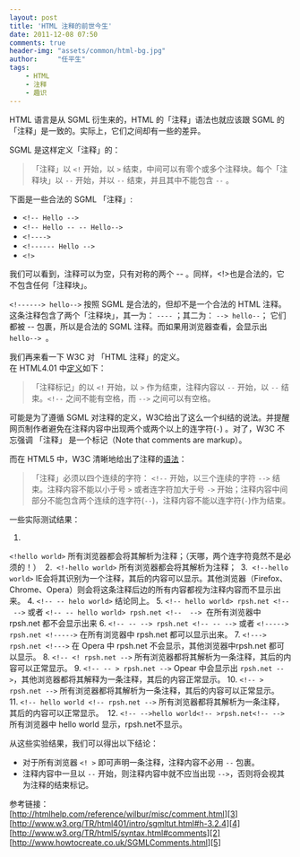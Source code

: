 ```yaml
---
layout: post
title: 'HTML 注释的前世今生'
date: 2011-12-08 07:50
comments: true
header-img: "assets/common/html-bg.jpg"
author:     "任平生"
tags:
    - HTML
    - 注释
    - 趣识
---
```



HTML 语言是从 SGML 衍生来的，HTML 的「注释」语法也就应该跟 SGML 的「注释」是一致的。实际上，它们之间却有一些的差异。  
  
SGML 是这样定义「注释」的：  

> 「注释」以 `<!` 开始，以 `>` 结束，中间可以有零个或多个注释块。每个「注释块」以 `--` 开始，并以 `--` 结束，并且其中不能包含 `--` 
> 。

  
下面是一些合法的 SGML 「注释」:  

* `<!-- Hello -->`
* `<!-- Hello -- -- Hello-->`
* `<!---->`
* `<!------ Hello -->`
* `<!>`

我们可以看到，注释可以为空，只有对称的两个 -- 。同样，<!>也是合法的，它不包含任何「注释块」。  
  
`<!------> hello-->` 按照 SGML 是合法的，但却不是一个合法的 HTML 注释。这条注释包含了两个「注释块」，其一为： `----` ；其二为： `--> hello--`； 它们都被 -- 包裹，所以是合法的 SGML 注释。而如果用浏览器查看，会显示出 `hello--> `。  
  
  
我们再来看一下 W3C 对 「HTML 注释」的定义。  
在 HTML4.01 中[定义][1]如下：  

> 「注释标记」的以 `<!` 开始，以 `>` 作为结束，注释内容以 `--` 开始，以 `--` 结束。`<!--` 之间不能有空格，而 `-->` 
> 之间可以有空格。

可能是为了遵循 SGML 对注释的定义，W3C给出了这么一个纠结的说法。并提醒网页制作者避免在注释内容中出现两个或两个以上的连字符(`-`) 。对了，W3C 不忘强调 「注释」 是一个标记（Note that comments are markup）。  
  
而在 HTML5 中，W3C 清晰地给出了注释的[语法][2]：  

> 「注释」必须以四个连续的字符： `<!--` 开始，以三个连续的字符 `-->` 结束。注释内容不能以小于号 `>` 或者连字符加大于号 `->` 开始；注释内容中间部分不能包含两个连续的连字符(`--`)，注释内容不能以连字符(`-`)作为结束。 


  
一些实际测试结果：  

1.   
`<!hello world>` 所有浏览器都会将其解析为注释；（天哪，两个连字符竟然不是必须的！） 
2.  `<!-hello world>` 所有浏览器都会将其解析为注释； 
3.  `<!--hello world>` IE会将其识别为一个注释，其后的内容可以显示。其他浏览器（Firefox、Chrome、Opera）则会将这条注释后边的所有内容都视为注释内容而不显示出来。
4. `<!-- -- helo world>` 结论同上。
5. `<!-- hello world> rpsh.net <!--  -->` 或者 `<!-- -- hello world> rpsh.net <!--  -->`  在所有浏览器中 rpsh.net 都不会显示出来
6. `<!-- -- --> rpsh.net <!-- -- -->` 或者 `<!-----> rpsh.net <!----->` 在所有浏览器中 rpsh.net 都可以显示出来。
7. `<!---> rpsh.net <!--->` 在 Opera 中 rpsh.net 不会显示，其他浏览器中rpsh.net 都可以显示。
8. `<!-- <! rpsh.net -->` 所有浏览器都将其解析为一条注释，其后的内容可以正常显示。
9. `<!-- -- > rpsh.net -->` Opear 中会显示出 `rpsh.net -->`，其他浏览器都将其解释为一条注释，其后的内容正常显示。
10. `<!-- > rpsh.net -->` 所有浏览器都将其解析为一条注释，其后的内容可以正常显示。 
11. `<!-- hello world <!-- rpsh.net -->` 所有浏览器都将其解析为一条注释，其后的内容可以正常显示。 
12. `<!-- -->hello world<!-- >rpsh.net<!-- -->` 所有浏览器中 hello world 显示，rpsh.net不显示。

从这些实验结果，我们可以得出以下结论：  
  

* 对于所有浏览器 `<! >` 即可声明一条注释，注释内容不必用 `--` 包裹。
* 注释内容中一旦以 `--` 开始，则注释内容中就不应当出现 `-->`，否则将会视其为注释的结束标记。

  
  
  
  
参考链接：  
[http://htmlhelp.com/reference/wilbur/misc/comment.html][3]  
[http://www.w3.org/TR/html401/intro/sgmltut.html#h-3.2.4][4]  
[http://www.w3.org/TR/html5/syntax.html#comments][2]  
[http://www.howtocreate.co.uk/SGMLComments.html][5]

[1]: http://www.w3.org/TR/html4/intro/sgmltut.html#h-3.2.4
[2]: http://www.w3.org/TR/html5/syntax.html#comments
[3]: http://htmlhelp.com/reference/wilbur/misc/comment.html
[4]: http://www.w3.org/TR/html401/intro/sgmltut.html#h-3.2.4
[5]: http://www.howtocreate.co.uk/SGMLComments.html
